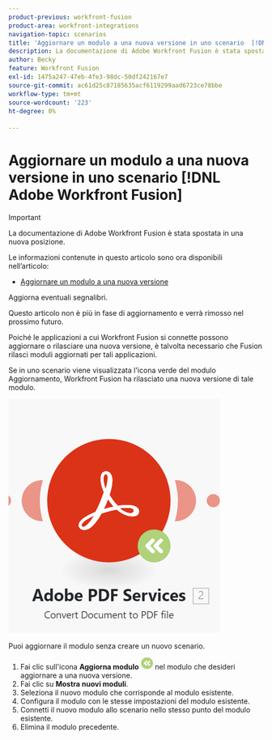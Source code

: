 ```yaml
---
product-previous: workfront-fusion
product-area: workfront-integrations
navigation-topic: scenarios
title: 'Aggiornare un modulo a una nuova versione in uno scenario  [!DNL Adobe Workfront Fusion] '
description: La documentazione di Adobe Workfront Fusion è stata spostata in una nuova posizione. Questo articolo è stato dichiarato obsoleto, ma contiene un collegamento al nuovo articolo che descrive questa funzionalità.
author: Becky
feature: Workfront Fusion
exl-id: 1475a247-47eb-4fe3-98dc-50df242167e7
source-git-commit: ac61d25c87185635acf6119299aad6723ce78bbe
workflow-type: tm+mt
source-wordcount: '223'
ht-degree: 0%

---
```


# Aggiornare un modulo a una nuova versione in uno scenario [!DNL Adobe Workfront Fusion]

>[!IMPORTANT]
>
>La documentazione di Adobe Workfront Fusion è stata spostata in una nuova posizione.
>
>Le informazioni contenute in questo articolo sono ora disponibili nell’articolo:
>
>* [Aggiornare un modulo a una nuova versione](https://experienceleague.adobe.com/docs/workfront-fusion/using/manage-scenarios/update-module-to-new-version.html?lang=en)
>
>Aggiorna eventuali segnalibri.
>
>Questo articolo non è più in fase di aggiornamento e verrà rimosso nel prossimo futuro.

Poiché le applicazioni a cui Workfront Fusion si connette possono aggiornare o rilasciare una nuova versione, è talvolta necessario che Fusion rilasci moduli aggiornati per tali applicazioni.

Se in uno scenario viene visualizzata l&#39;icona verde del modulo Aggiornamento, Workfront Fusion ha rilasciato una nuova versione di tale modulo.

![Icona aggiornamento](assets/update-indicator.png)

Puoi aggiornare il modulo senza creare un nuovo scenario.

1. Fai clic sull&#39;icona **Aggiorna modulo** ![Icona Aggiorna](assets/upgrade-icon.png) nel modulo che desideri aggiornare a una nuova versione.
1. Fai clic su **Mostra nuovi moduli**.
1. Seleziona il nuovo modulo che corrisponde al modulo esistente.
1. Configura il modulo con le stesse impostazioni del modulo esistente.
1. Connetti il nuovo modulo allo scenario nello stesso punto del modulo esistente.
1. Elimina il modulo precedente.
